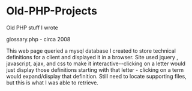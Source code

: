 # Old-PHP-Projects
Old PHP stuff I wrote

glossary.php - circa 2008

This web page queried a mysql database I created to store technical definitions for a client and displayed it in a browser. Site used jquery , javascript, ajax, and css to make it interactive--clicking on a letter would just display those definitions starting with that letter - clicking on a term would expand/display that definition. Still need to locate supporting files, but this is what I was able to retrieve.
